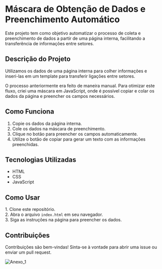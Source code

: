 <!DOCTYPE html>
<body>
    <div class="container">
        <h1>Máscara de Obtenção de Dados e Preenchimento Automático</h1>
        <p>
            Este projeto tem como objetivo automatizar o processo de coleta e preenchimento de dados
            a partir de uma página interna, facilitando a transferência de informações entre setores.
        </p>
        <h2>Descrição do Projeto</h2>
        <p>
            Utilizamos os dados de uma página interna para colher informações e inseri-las em um template
            para transferir ligações entre setores.
        </p>
        <p>
            O processo anteriormente era feito de maneira manual. Para otimizar este fluxo, criei uma máscara
            em JavaScript, onde é possível copiar e colar os dados da página e preencher os campos necessários.
        </p>
        <h2>Como Funciona</h2>
        <ol>
            <li>Copie os dados da página interna.</li>
            <li>Cole os dados na máscara de preenchimento.</li>
            <li>Clique no botão para preencher os campos automaticamente.</li>
            <li>Utilize o botão de copiar para gerar um texto com as informações preenchidas.</li>
        </ol>
        <h2>Tecnologias Utilizadas</h2>
        <ul>
            <li>HTML</li>
            <li>CSS</li>
            <li>JavaScript</li>
        </ul>
        <h2>Como Usar</h2>
        <p>
            1. Clone este repositório.<br>
            2. Abra o arquivo <code>index.html</code> em seu navegador.<br>
            3. Siga as instruções na página para preencher os dados.
        </p>
        <h2>Contribuições</h2>
        <p>
            Contribuições são bem-vindas! Sinta-se à vontade para abrir uma issue ou enviar um pull request.
        </p>
    </div>
</body>
</html>

![Anexo_1](https://github.com/user-attachments/assets/80a2f582-b618-4e09-9caf-40d38e309a8d)


